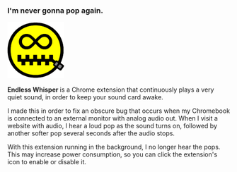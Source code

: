### I'm never gonna pop again.

![Icon](/src/icon128.png?raw=true)

**Endless Whisper** is a Chrome extension that continuously plays a very quiet sound, in order to keep your sound card awake.

I made this in order to fix an obscure bug that occurs when my Chromebook is connected to an external monitor with analog audio out.  When I visit a website with audio, I hear a loud pop as the sound turns on, followed by another softer pop several seconds after the audio stops.

With this extension running in the background, I no longer hear the pops.  This may increase power consumption, so you can click the extension's icon to enable or disable it.
